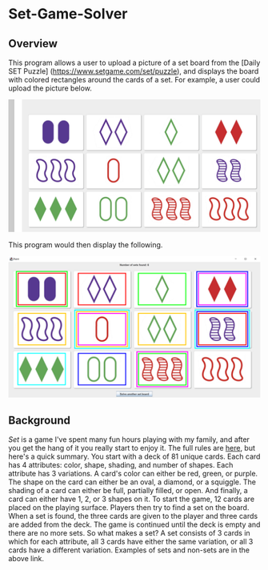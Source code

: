 # Set-Game-Solver

## Overview
This program allows a user to upload a picture of a set board from the [Daily SET Puzzle] (https://www.setgame.com/set/puzzle), and displays the board with colored rectangles around the cards of a set. 
For example, a user could upload the picture below.

![](SampleImages/Sample%20Input.JPG)

This program would then display the following.

![](SampleImages/Sample%20Output.png)

## Background

*Set* is a game I've spent many fun hours playing with my family, and after you get the hang of it you really start to enjoy it. The full rules are [here](https://www.setgame.com/sites/default/files/instructions/SET%20INSTRUCTIONS%20-%20ENGLISH.pdf), but here's a quick summary. You start with a deck of 81 unique cards. Each card has 4 attributes: color, shape, shading, and number of shapes. Each attribute has 3 variations. A card's color can either be red, green, or purple. The shape on the card can either be an oval, a diamond, or a squiggle. The shading of a card can either be full, partially filled, or open. And finally, a card can either have 1, 2, or 3 shapes on it. To start the game, 12 cards are placed on the playing surface. Players then try to find a set on the board. When a set is found, the three cards are given to the player and three cards are added from the deck. The game is continued until the deck is empty and there are no more sets. So what makes a set? A set consists of 3 cards in which for each attribute, all 3 cards have either the same variation, or all 3 cards have a different variation. Examples of sets and non-sets are in the above link.

